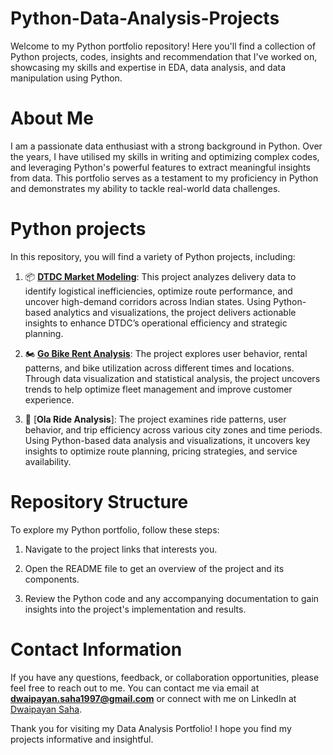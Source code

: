 # Python-Data-Analysis-Projects
Welcome to my  Python portfolio repository! Here you'll find a collection of Python projects, codes, insights and recommendation that I've worked on, showcasing my skills and expertise in EDA, data analysis, and data manipulation using Python.
# About Me
I am a passionate data enthusiast with a strong background in Python. Over the years, I have utilised my skills in writing and optimizing complex codes, and leveraging Python's powerful features to extract meaningful insights from data. This portfolio serves as a testament to my proficiency in Python and demonstrates my ability to tackle real-world data challenges. 
# Python projects
In this repository, you will find a variety of Python projects, including:

1. 📦 [**DTDC Market Modeling**](https://github.com/dwaipayan-bond013/Python-Data-Analysis-Projects/tree/main/DTDC%20Market%20Modelling): This project analyzes delivery data to identify logistical inefficiencies, optimize route performance, and uncover high-demand corridors across Indian states. Using Python-based analytics and visualizations, the project delivers actionable insights to enhance DTDC’s operational efficiency and strategic planning.
   
2. 🏍️ [**Go Bike Rent Analysis**](https://github.com/dwaipayan-bond013/Python-Data-Analysis-Projects/tree/main/Go%20Bike%20Rent%20Analysis): The project explores user behavior, rental patterns, and bike utilization across different times and locations. Through data visualization and statistical analysis, the project uncovers trends to help optimize fleet management and improve customer experience.
   
3. 🚗 [**Ola Ride Analysis**]: The project examines ride patterns, user behavior, and trip efficiency across various city zones and time periods. Using Python-based data analysis and visualizations, it uncovers key insights to optimize route planning, pricing strategies, and service availability.

# Repository Structure
To explore my Python portfolio, follow these steps:

1. Navigate to the project links that interests you.

2. Open the README file to get an overview of the project and its components.

3. Review the Python code and any accompanying documentation to gain insights into the project's implementation and results.

# Contact Information
If you have any questions, feedback, or collaboration opportunities, please feel free to reach out to me. You can contact me via email at **dwaipayan.saha1997@gmail.com** or connect with me on LinkedIn at [Dwaipayan Saha](https://www.linkedin.com/in/dwaipayan-s-9080a689/).

Thank you for visiting my Data Analysis Portfolio! I hope you find my projects informative and insightful.
